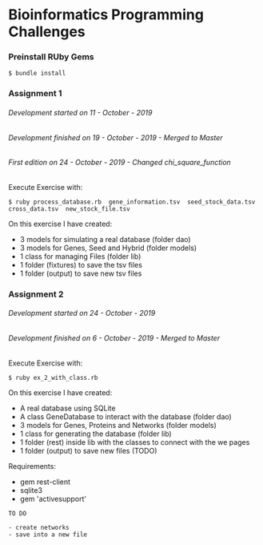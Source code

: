 Bioinformatics Programming Challenges
=====



### **Preinstall RUby Gems**

```
$ bundle install
```

### **Assignment 1**
###### Development started on 11 - October - 2019
###### Development finished on 19 - October - 2019 -  Merged to Master
###### First edition on 24 - October - 2019 - Changed chi_square_function
Execute Exercise with:
```
$ ruby process_database.rb  gene_information.tsv  seed_stock_data.tsv  cross_data.tsv  new_stock_file.tsv
```
On this exercise I have created:
- 3 models for simulating a real database (folder dao)
- 3 models for Genes, Seed and Hybrid (folder models)
- 1 class for managing Files (folder lib)
- 1 folder (fixtures) to save the tsv files
- 1 folder (output) to save new tsv files


### **Assignment 2**
###### Development started on 24 - October - 2019
###### Development finished on 6 - October - 2019 -  Merged to Master
Execute Exercise with:
```
$ ruby ex_2_with_class.rb  
```
On this exercise I have created:
- A real database using SQLite 
- A class GeneDatabase to interact with the database (folder dao)
- 3 models for Genes, Proteins and Networks (folder models)
- 1 class for generating the database (folder lib)
- 1 folder (rest) inside lib with the classes to connect with the we pages
- 1 folder (output) to save new files (TODO)

Requirements:
- gem rest-client
- sqlite3
- gem 'activesupport'
```
TO DO

- create networks
- save into a new file
```

